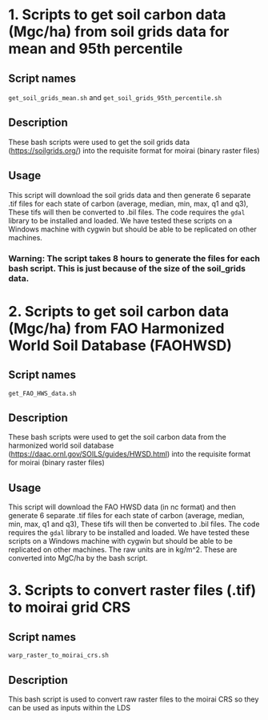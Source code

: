 # 1. Scripts to get soil carbon data (Mgc/ha) from soil grids data for mean and 95th percentile 

## Script names
`get_soil_grids_mean.sh` and `get_soil_grids_95th_percentile.sh`

## Description
These bash scripts were used to get the soil grids data (https://soilgrids.org/) into the requisite format for moirai (binary raster files)

## Usage
This script will download the soil grids data and then generate 6 separate .tif files for each state of carbon (average, median, min, max, q1 and q3), These tifs will then be converted to .bil files. The code requires the `gdal` library to be installed and loaded. We have tested these scripts on a Windows machine with cygwin but should be able to be replicated on other machines.

### Warning: The script takes 8 hours to generate the files for each bash script. This is just because of the size of the soil_grids data. 

# 2. Scripts to get soil carbon data (Mgc/ha) from FAO Harmonized World Soil Database (FAOHWSD)

## Script names
`get_FAO_HWS_data.sh`

## Description
These bash scripts were used to get the soil carbon data from the harmonized world soil database (https://daac.ornl.gov/SOILS/guides/HWSD.html) into the requisite format for moirai (binary raster files)

## Usage
This script will download the FAO HWSD data (in nc format) and then generate 6 separate .tif files for each state of carbon (average, median, min, max, q1 and q3), These tifs will then be converted to .bil files. The code requires the `gdal` library to be installed and loaded. We have tested these scripts on a Windows machine with cygwin but should be able to be replicated on other machines. The raw units are in kg/m^2. These are converted into MgC/ha by the bash script.

# 3. Scripts to convert raster files (.tif) to moirai grid CRS

## Script names
`warp_raster_to_moirai_crs.sh`

## Description
This bash script is used to convert raw raster files to the moirai CRS so they can be used as inputs within the LDS  



